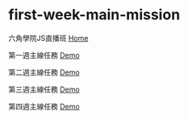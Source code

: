 # first-week-main-mission
六角學院JS直播班 [Home](http://55kao.github.io/index.html)

第一週主線任務 [Demo](http://55kao.github.io/week_one.html)

第二週主線任務 [Demo](https://55kao.github.io/week_two.html)

第三週主線任務 [Demo](https://55kao.github.io/W3/index.html)

第四週主線任務 [Demo](https://55kao.github.io/W4/login.html)